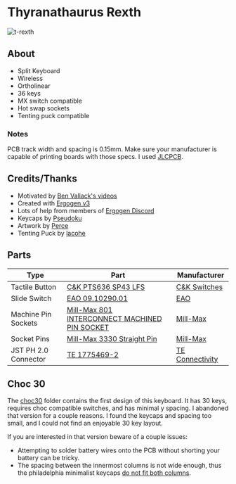 # Thyranathaurus Rexth

![t-rexth](./pics/t_rexth.jpg)

## About

- Split Keyboard
- Wireless
- Ortholinear
- 36 keys
- MX switch compatible
- Hot swap sockets
- Tenting puck compatible

### Notes

PCB track width and spacing is 0.15mm. Make sure your manufacturer is capable of printing boards with those specs. I used [JLCPCB](https://jlcpcb.com/capabilities/pcb-capabilities).

## Credits/Thanks

- Motivated by [Ben Vallack's videos](https://www.youtube.com/channel/UC4NNPgQ9sOkBjw6GlkgCylg)
- Created with [Ergogen v3](https://github.com/ergogen/ergogen)
- Lots of help from members of [Ergogen Discord](https://discord.gg/nbKcAZB)
- Keycaps by [Pseudoku](https://github.com/pseudoku/PseudoMakeMeKeyCapProfiles)
- Artwork by [Perce](https://madebyperce.com)
- Tenting Puck by [lacohe](https://www.thingiverse.com/thing:5336898)

## Parts

| Type | Part | Manufacturer |
|------|-------------------------|----------------|
| Tactile Button | [C&K PTS636 SP43 LFS](https://www.mouser.com/ProductDetail/CK/PTS636-SP43-LFS?qs=vLWxofP3U2wWkB4yXWLrEg%3D%3D&utm_source=eciaauthorized&utm_medium=aggregator&utm_campaign=PTS636-SP43-LFS&utm_term=PTS636-SP43-LFS&utm_content=CK-Switches) | [C&K Switches](https://www.ckswitches.com/media/2779/pts636.pdf) |
| Slide Switch | [EAO 09.10290.01](https://www.mouser.com/ProductDetail/EAO/091029001?qs=2pKMaj72wiH1g4B38TGGGA%3D%3D&utm_source=eciaauthorized&utm_medium=aggregator&utm_campaign=091029001&utm_term=091029001&utm_content=EAO) | [EAO](https://eao.com) |
| Machine Pin Sockets | [Mill-Max 801 INTERCONNECT MACHINED PIN SOCKET](https://www.mouser.com/ProductDetail/Mill-Max/801-47-012-10-012000?qs=5aG0NVq1C4x40xNvDlnKzg%3D%3D) | [Mill-Max](https://www.mill-max.com/products/socket/801-xx-xxx-10-012000) |
| Socket Pins | [Mill-Max 3330 Straight Pin](https://www.mouser.com/ProductDetail/Mill-Max/3330-0-00-15-00-00-03-0?qs=s8Nb1z4Wn%2FSwJBcI97lmUw%3D%3D) | [Mill-Max](https://www.mill-max.com/products/pin/3330) |
| JST PH 2.0 Connector | [TE 1775469-2](https://www.mouser.com/ProductDetail/TE-Connectivity/1775469-2?qs=fvVej%2FMj3jdYOde%252BssG5lg%3D%3D) | [TE Connectivity](https://www.te.com/usa-en/product-1775469-2.html) |

## Choc 30

The [choc30](./choc30) folder contains the first design of this keyboard. It has 30 keys, requires choc compatible switches, and has minimal y spacing. I abandoned that version for a couple reasons. I found the keycaps and spacing too small, and I could not find an enjoyable 30 key layout.

If you are interested in that version beware of a couple issues:

- Attempting to solder battery wires onto the PCB without shorting your battery can be tricky.
- The spacing between the innermost columns is not wide enough, thus the philadelphia minimalist keycaps [do not fit both columns](./pics/choc30_single.jpg).
